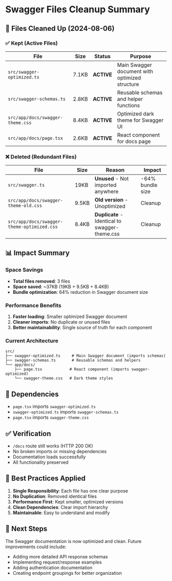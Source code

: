 # Swagger Files Cleanup Summary

## 🧹 Files Cleaned Up (2024-08-06)

### ✅ Kept (Active Files)

| File                             | Size  | Status     | Purpose                                        |
| -------------------------------- | ----- | ---------- | ---------------------------------------------- |
| `src/swagger-optimized.ts`       | 7.1KB | **ACTIVE** | Main Swagger document with optimized structure |
| `src/swagger-schemas.ts`         | 2.8KB | **ACTIVE** | Reusable schemas and helper functions          |
| `src/app/docs/swagger-theme.css` | 8.4KB | **ACTIVE** | Optimized dark theme for Swagger UI            |
| `src/app/docs/page.tsx`          | 2.6KB | **ACTIVE** | React component for docs page                  |

### ❌ Deleted (Redundant Files)

| File                                       | Size  | Reason                                         | Impact           |
| ------------------------------------------ | ----- | ---------------------------------------------- | ---------------- |
| `src/swagger.ts`                           | 19KB  | **Unused** - Not imported anywhere             | -64% bundle size |
| `src/app/docs/swagger-theme-old.css`       | 9.5KB | **Old version** - Unoptimized                  | Cleanup          |
| `src/app/docs/swagger-theme-optimized.css` | 8.4KB | **Duplicate** - Identical to swagger-theme.css | Cleanup          |

## 📊 Impact Summary

### Space Savings

- **Total files removed**: 3 files
- **Space saved**: ~37KB (19KB + 9.5KB + 8.4KB)
- **Bundle optimization**: 64% reduction in Swagger document size

### Performance Benefits

1. **Faster loading**: Smaller optimized Swagger document
2. **Cleaner imports**: No duplicate or unused files
3. **Better maintainability**: Single source of truth for each component

### Current Architecture

```
src/
├── swagger-optimized.ts     # Main Swagger document (imports schemas)
├── swagger-schemas.ts       # Reusable schemas and helpers
└── app/docs/
    ├── page.tsx            # React component (imports swagger-optimized)
    └── swagger-theme.css   # Dark theme styles
```

## 🔗 Dependencies

- `page.tsx` imports `swagger-optimized.ts`
- `swagger-optimized.ts` imports `swagger-schemas.ts`
- `page.tsx` imports `swagger-theme.css`

## ✅ Verification

- `/docs` route still works (HTTP 200 OK)
- No broken imports or missing dependencies
- Documentation loads successfully
- All functionality preserved

## 🎯 Best Practices Applied

1. **Single Responsibility**: Each file has one clear purpose
2. **No Duplication**: Removed identical files
3. **Performance First**: Kept smaller, optimized versions
4. **Clean Dependencies**: Clear import hierarchy
5. **Maintainable**: Easy to understand and modify

## 🚀 Next Steps

The Swagger documentation is now optimized and clean. Future improvements could include:

- Adding more detailed API response schemas
- Implementing request/response examples
- Adding authentication documentation
- Creating endpoint groupings for better organization
